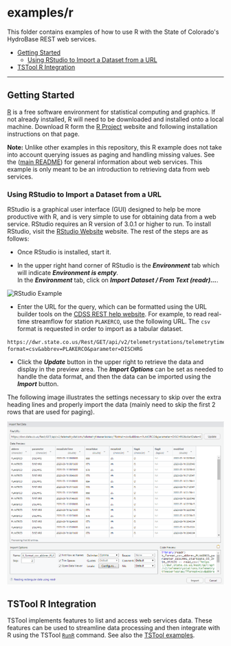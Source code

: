 # examples/r

This folder contains examples of how to use R with the State of Colorado's
HydroBase REST web services.

* [Getting Started](#getting-started)
	+ [Using RStudio to Import a Dataset from a URL](#using-rstudio-to-import-a-dataset-from-a-url)
* [TSTool R Integration](#tstool-r-integration)

--------------

## Getting Started

[R](https://www.r-project.org/) is a free software environment for statistical computing and graphics.
If not already installed, R will need to be downloaded and installed onto a local machine.
Download R form the [R Project](https://www.r-project.org/) website and following
installation instructions on that page.

**Note:** Unlike other examples in this repository,
this R example does not take into account querying issues as paging and handling missing values.
See the ([main README](../../README.md#introduction)) for general information about web services.
This example is only meant to be an introduction to retrieving data from web services.

### Using RStudio to Import a Dataset from a URL

RStudio is a graphical user interface (GUI) designed to help be more productive with R,
and is very simple to use for obtaining data from a web service.
RStudio requires an R version of 3.0.1 or higher to run.
To install RStudio, visit the [RStudio Website](https://rstudio.com/products/rstudio/download/) website.
The rest of the steps are as follows:

* Once RStudio is installed, start it.

* In the upper right hand corner of RStudio is the ***Environment*** tab which will
indicate ***Environment is empty***.  
In the ***Environment*** tab, click on ***Import Dataset / From Text (readr)...***.

![RStudio Example](../../README-resources/images/RStudio_environment.png)

* Enter the URL for the query, which can be formatted using the URL builder tools on the
[CDSS REST help website](https://dwr.state.co.us/rest/get/help).
For example, to read real-time streamflow for station `PLAKERCO`, use the following URL.
The `csv` format is requested in order to import as a tabular dataset.

```
https://dwr.state.co.us/Rest/GET/api/v2/telemetrystations/telemetrytimeseriesraw/?format=csv&abbrev=PLAKERCO&parameter=DISCHRG
```

* Click the ***Update*** button in the upper right to retrieve the data and display in the preview area.
The ***Import Options*** can be set as needed to handle the data format,
and then the data can be imported using the ***Import*** button.

The following image illustrates the settings necessary to skip over the extra heading lines and properly import the data
(mainly need to skip the first 2 rows that are used for paging).

![R Example](../../README-resources/images/R_example.png)

## TSTool R Integration

TSTool implements features to list and access web services data.
These features can be used to streamline data processing and then integrate with R
using the TSTool [`RunR`](http://opencdss.state.co.us/tstool/latest/doc-user/command-ref/RunR/RunR/) command.
See also the [TSTool examples](../tstool/README.md).
